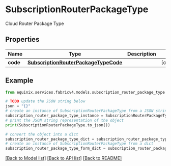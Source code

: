 # SubscriptionRouterPackageType

Cloud Router Package Type

## Properties

Name | Type | Description | Notes
------------ | ------------- | ------------- | -------------
**code** | [**SubscriptionRouterPackageTypeCode**](SubscriptionRouterPackageTypeCode.md) |  | [optional] 

## Example

```python
from equinix.services.fabricv4.models.subscription_router_package_type import SubscriptionRouterPackageType

# TODO update the JSON string below
json = "{}"
# create an instance of SubscriptionRouterPackageType from a JSON string
subscription_router_package_type_instance = SubscriptionRouterPackageType.from_json(json)
# print the JSON string representation of the object
print(SubscriptionRouterPackageType.to_json())

# convert the object into a dict
subscription_router_package_type_dict = subscription_router_package_type_instance.to_dict()
# create an instance of SubscriptionRouterPackageType from a dict
subscription_router_package_type_form_dict = subscription_router_package_type.from_dict(subscription_router_package_type_dict)
```
[[Back to Model list]](../README.md#documentation-for-models) [[Back to API list]](../README.md#documentation-for-api-endpoints) [[Back to README]](../README.md)


